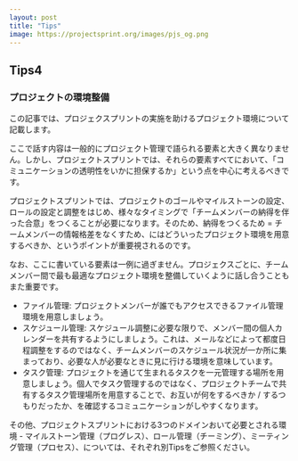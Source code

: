 ```yaml
---
layout: post
title: "Tips"
image: https://projectsprint.org/images/pjs_og.png
---
```


## Tips4

### プロジェクトの環境整備

この記事では、プロジェクスプリントの実施を助けるプロジェクト環境について記載します。

ここで話す内容は一般的にプロジェクト管理で語られる要素と大きく異なりません。しかし、プロジェクトスプリントでは、それらの要素すべてにおいて、「コミュニケーションの透明性をいかに担保するか」という点を中心に考えるべきです。

プロジェクトスプリントでは、プロジェクトのゴールやマイルストーンの設定、ロールの設定と調整をはじめ、様々なタイミングで「チームメンバーの納得を伴った合意」をつくることが必要になります。そのため、納得をつくるため = チームメンバーの情報格差をなくすため、にはどういったプロジェクト環境を用意するべきか、というポイントが重要視されるのです。

なお、ここに書いている要素は一例に過ぎません。プロジェクスごとに、チームメンバー間で最も最適なプロジェクト環境を整備していくように話し合うこともまた重要です。

- ファイル管理: プロジェクトメンバーが誰でもアクセスできるファイル管理環境を用意しましょう。
- スケジュール管理: スケジュール調整に必要な限りで、メンバー間の個人カレンダーを共有するようにしましょう。これは、メールなどによって都度日程調整をするのではなく、チームメンバーのスケジュール状況が一か所に集まっており、必要な人が必要なときに見に行ける環境を意味しています。
- タスク管理: プロジェクトを通じて生まれるタスクを一元管理する場所を用意しましょう。個人でタスク管理するのではなく、プロジェクトチームで共有するタスク管理場所を用意することで、お互いが何をするべきか / するつもりだったか、を確認するコミュニケーションがしやすくなります。

その他、プロジェクトスプリントにおける3つのドメインおいて必要とされる環境 - マイルストーン管理（プログレス）、ロール管理（チーミング）、ミーティング管理（プロセス）、については、それぞれ別Tipsをご参照ください。
